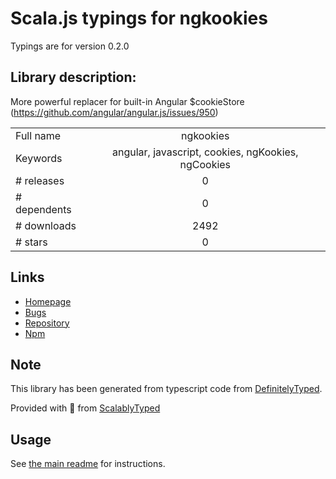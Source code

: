 
# Scala.js typings for ngkookies

Typings are for version 0.2.0

## Library description:
More powerful replacer for built-in Angular $cookieStore (https://github.com/angular/angular.js/issues/950)

|                    |                 |
| ------------------ | :-------------: |
| Full name          | ngkookies |
| Keywords           | angular, javascript, cookies, ngKookies, ngCookies |
| # releases         | 0 |
| # dependents       | 0 |
| # downloads        | 2492 |
| # stars            | 0 |

## Links
- [Homepage](https://github.com/voronianski/ngKookies)
- [Bugs](https://github.com/voronianski/ngKookies/issues)
- [Repository](https://github.com/voronianski/ngKookies)
- [Npm](https://www.npmjs.com/package/ngkookies)
    


## Note
This library has been generated from typescript code from [DefinitelyTyped](https://definitelytyped.org).

Provided with :purple_heart: from [ScalablyTyped](https://github.com/oyvindberg/ScalablyTyped)

## Usage
See [the main readme](../../readme.md) for instructions.


